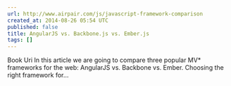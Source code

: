```yaml
---
url: http://www.airpair.com/js/javascript-framework-comparison
created_at: 2014-08-26 05:54 UTC
published: false
title: AngularJS vs. Backbone.js vs. Ember.js
tags: []
---
```


Book Uri In this article we are going to compare three popular MV* frameworks for the web: AngularJS vs. Backbone vs. Ember. Choosing the right framework for…
